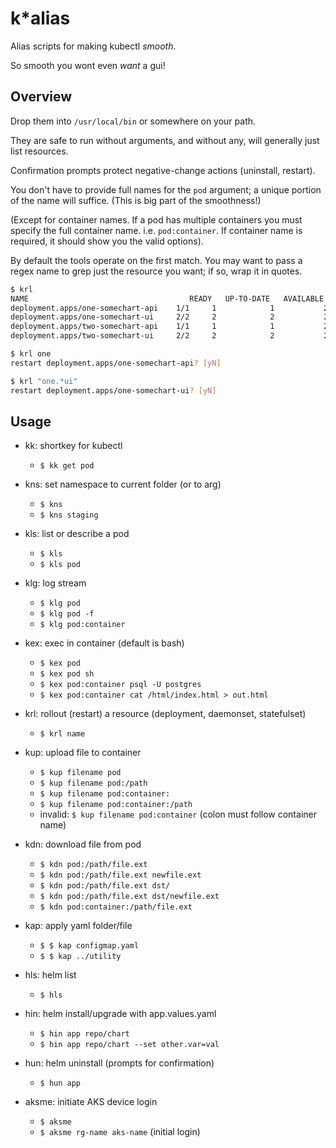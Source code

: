 # k*alias

Alias scripts for making kubectl *smooth*.

So smooth you wont even *want* a gui!

## Overview

Drop them into `/usr/local/bin` or somewhere on your path.

They are safe to run without arguments, and without any, will generally just list resources.

Confirmation prompts protect negative-change actions (uninstall, restart).

You don't have to provide full names for the `pod` argument; a unique portion of the name will suffice. (This is big part of the smoothness!)

(Except for container names.  If a pod has multiple containers you must specify the full container name. i.e. `pod:container`.  If container name is required, it should show you the valid options).

By default the tools operate on the first match. You may want to pass a regex name to grep just the resource you want; if so, wrap it in quotes.

```bash
$ krl
NAME                                    READY   UP-TO-DATE   AVAILABLE   AGE
deployment.apps/one-somechart-api    1/1     1            1           27h
deployment.apps/one-somechart-ui     2/2     2            2           27h
deployment.apps/two-somechart-api    1/1     1            1           27h
deployment.apps/two-somechart-ui     2/2     2            2           27h

$ krl one
restart deployment.apps/one-somechart-api? [yN]

$ krl "one.*ui"
restart deployment.apps/one-somechart-ui? [yN]
```

## Usage

- kk: shortkey for kubectl
  - `$ kk get pod`

- kns: set namespace to current folder (or to arg)
  - `$ kns`
  - `$ kns staging`

- kls: list or describe a pod
  - `$ kls`
  - `$ kls pod`

- klg: log stream
  - `$ klg pod`
  - `$ klg pod -f`
  - `$ klg pod:container`

- kex: exec in container (default is bash)
  - `$ kex pod`
  - `$ kex pod sh`
  - `$ kex pod:container psql -U postgres`
  - `$ kex pod:container cat /html/index.html > out.html`

- krl: rollout (restart) a resource (deployment, daemonset, statefulset)
  - `$ krl name`

- kup: upload file to container
  - `$ kup filename pod`
  - `$ kup filename pod:/path`
  - `$ kup filename pod:container:`
  - `$ kup filename pod:container:/path`
  - invalid: `$ kup filename pod:container` (colon must follow container name)

- kdn: download file from pod
  - `$ kdn pod:/path/file.ext`
  - `$ kdn pod:/path/file.ext newfile.ext`
  - `$ kdn pod:/path/file.ext dst/`
  - `$ kdn pod:/path/file.ext dst/newfile.ext`
  - `$ kdn pod:container:/path/file.ext`

- kap: apply yaml folder/file
  - `$ $ kap configmap.yaml`
  - `$ $ kap ../utility`

- hls: helm list
  - `$ hls`

- hin: helm install/upgrade with app.values.yaml
  - `$ hin app repo/chart`
  - `$ hin app repo/chart --set other.var=val`

- hun: helm uninstall (prompts for confirmation)
  - `$ hun app`

- aksme: initiate AKS device login
  - `$ aksme`
  - `$ aksme rg-name aks-name` (initial login)
